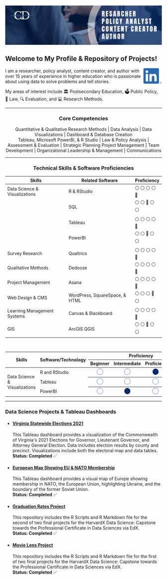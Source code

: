 ![](https://github.com/drcdavidson/drcdavidson/blob/main/Images/Banner.png)
<p>
  
## Welcome to My Profile & Repository of Projects!
<a href="https://www.linkedin.com/in/drchrisdavidson/"><img height="50" align='right' src="https://raw.githubusercontent.com/drcdavidson/drcdavidson/master/Images/LI-In-Bug.png"></a>

I am a researcher, policy analyst, content creator, and author with over 15 years of experience in higher education who is passionate about using data to solve problems and tell stories. 

My areas of interest include 
:classical_building: Postsecondary Education, 
:ballot_box: Public Policy, 
:scroll: Law, 
:mag: Evaluation, and :computer: Research Methods.

---

### <p align="center"> Core Competencies </p>
<p align="center">
Quantitative & Qualitative Research Methods | Data Analysis | Data Visualizations | Dashboard & Database Creation <br>
Tableau, Microsoft PowerBI, & R Studio | Law & Policy Analysis | Assessment & Evaluation | Strategic Planning Project Management | <be>
Team Development | Organizational Leadership & Management | Communications </p>

---
### <p align="center"> Technical Skills & Software Proficiencies </p>

 | Skills | Related Software | Proficiency |
| --- | --- | --- |
| Data Science & Visualizations | R & RStudio | :white_circle:	:white_circle:	:white_circle:	:white_circle:  :large_blue_circle:
| | SQL | :white_circle:	:white_circle:  :large_blue_circle:   :white_circle:  :white_circle:
| | Tableau | :white_circle:	:white_circle:	:white_circle:	 :white_circle:   :large_blue_circle:  
| | PowerBI | :white_circle:	:white_circle:	:large_blue_circle: :white_circle:	 :white_circle:      
| Survey Research | Qualtrics | :white_circle:	:white_circle:	:white_circle:	:white_circle:  :large_blue_circle:
| Qualitative Methods | Dedoose |:white_circle:	:white_circle:	:white_circle:	:white_circle:  :large_blue_circle:
| Project Management | Asana | :white_circle:	:white_circle:	:white_circle:	:white_circle:  :large_blue_circle: |
| Web Design & CMS | WordPress, SquareSpace, & HTML | :white_circle:	:white_circle:	:white_circle:	:large_blue_circle: :white_circle:
| Learning Management Systems | Canvas & Blackboard | :white_circle:	:white_circle:	:white_circle:	:white_circle:  :large_blue_circle:
| GIS | ArcGIS QGIS | :white_circle: :white_circle: :large_blue_circle: :white_circle: :white_circle:	

<br>

<table>
  <thead>
    <tr>
      <th rowspan="2"><strong>Skills</strong></th>
      <th rowspan="2"><strong>Software/Technology</strong></th>
      <th colspan="4"><strong>Proficiency</strong></th>
    </tr>
    <tr>
      <th>Beginner</th>
      <th>Intermediate</th>
      <th>Proficient</th>
      <th>Advanced</th>
    </tr>
  </thead>
 <tr>
      <td rowspan="3">Data Science & Visualizations</td>
      <td>R and RStudio</td>
      <th> <img src="https://github.com/drcdavidson/drcdavidson/blob/main/Images/WhiteCircle.png" width="20" height="20"> </th>
      <th> <img src="https://github.com/drcdavidson/drcdavidson/blob/main/Images/WhiteCircle.png" width="20" height="20"> </th>
      <th> <img src="https://github.com/drcdavidson/drcdavidson/blob/main/Images/BlueCircle.png" width="20" height="20"> </th>
      <th> <img src="https://github.com/drcdavidson/drcdavidson/blob/main/Images/WhiteCircle.png" width="20" height="20"> </th>
 </tr>
 <tr>
      <td>Tableau</td>
      <th> <img src="https://github.com/drcdavidson/drcdavidson/blob/main/Images/WhiteCircle.png" width="20" height="20"> </th>
      <th> <img src="https://github.com/drcdavidson/drcdavidson/blob/main/Images/WhiteCircle.png" width="20" height="20"> </th>
      <th> <img src="https://github.com/drcdavidson/drcdavidson/blob/main/Images/WhiteCircle.png" width="20" height="20"> </th>
      <th> <img src="https://github.com/drcdavidson/drcdavidson/blob/main/Images/BlueCircle.png" width="20" height="20"> </th>
  </tr>
  <tr>
      <td>PowerBI</td>
      <th> <img src="https://github.com/drcdavidson/drcdavidson/blob/main/Images/WhiteCircle.png" width="20" height="20"> </th>
      <th> <img src="https://github.com/drcdavidson/drcdavidson/blob/main/Images/BlueCircle.png" width="20" height="20"> </th>
      <th> <img src="https://github.com/drcdavidson/drcdavidson/blob/main/Images/WhiteCircle.png" width="20" height="20"> </th>
      <th> <img src="https://github.com/drcdavidson/drcdavidson/blob/main/Images/WhiteCircle.png" width="20" height="20"> </th>
  </tr>

<table>






---

### Data Science Projects & Tableau Dashboards

<!-- #### [Mock University Sample Data](https://public.tableau.com/views/MockUniveristySampleData/StudentCharacteristics?:language=en-US&publish=yes&:display_count=n&:origin=viz_share_link)
  This Tableau dashboard provides a visualization of a fictional dataset of Mock University including Student Demographic Characteristics, Enrollment Trends, Financial Charges, and other factors. <br />
  **Status: Completed** -->

  
- #### [Virginia Statewide Elections 2021](https://public.tableau.com/views/VirginiaStatewideElections2021/VirginiasStatewideElection2021?:language=en-US&:display_count=n&:origin=viz_share_link)
  This Tableau dashboard provides a visualization of the Commonwealth of Virginia's 2021 Elections for  Governor, Lieutenant Governor, and Attorney General Election. Data includes election results by county and precinct. Visualizations include both the electoral map and data tables. <br />
  **Status: Completed** :white_check_mark:
  
- #### [European Map Showing EU & NATO Membership](https://public.tableau.com/views/EuropeanMapShowingEUNATOMembership/Dashboard1?:language=en-US&:display_count=n&:origin=viz_share_link)  
  This Tableau dashboard provides a visual map of Europe showing membership in NATO, the European Union, highlighting Ukraine, and the boundary of the former Soviet Union. <br />
  **Status: Completed**  :white_check_mark:
  
- #### [Graduation Rates Project](https://github.com/drcdavidson/gradrates)
  This repository includes the R Scripts and R Markdown file for the second of two final projects for the HarvardX Data Science: Capstone towards the Professional Certificate in Data Sciences via EdX. <br />
  **Status: Completed**  :white_check_mark:
  
- #### [Movie Lens Project](https://github.com/drcdavidson/movielens)
  This repository includes the R Scripts and R Markdown file for the first of two final projects for the HarvardX Data Science: Capstone towards the Professional Certificate in Data Sciences via EdX. <br />
  **Status: Completed**  :white_check_mark:
